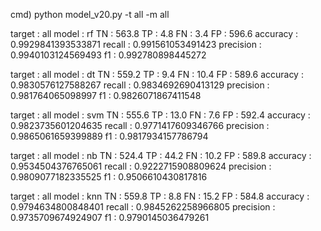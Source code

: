 cmd) python model_v20.py -t all -m all

target :         all    model :          rf
TN :    563.8   TP :    4.8
FN :    3.4     FP :    596.6
accuracy :       0.9929841393533871
recall :         0.991561053491423
precision :      0.9940103124569493
f1 :             0.992780898445272

target :         all    model :          dt
TN :    559.2   TP :    9.4
FN :    10.4    FP :    589.6
accuracy :       0.9830576127588267
recall :         0.9834692690413129
precision :      0.981764065098997
f1 :             0.9826071867411548

target :         all    model :          svm
TN :    555.6   TP :    13.0
FN :    7.6     FP :    592.4
accuracy :       0.9823735601204635
recall :         0.9771417609346766
precision :      0.9865061659399889
f1 :             0.9817934157786794

target :         all    model :          nb
TN :    524.4   TP :    44.2
FN :    10.2    FP :    589.8
accuracy :       0.9534504376765061
recall :         0.9222715908809624
precision :      0.9809077182335525
f1 :             0.9506610430817816

target :         all    model :          knn
TN :    559.8   TP :    8.8
FN :    15.2    FP :    584.8
accuracy :       0.9794634800848401
recall :         0.9845262258966805
precision :      0.9735709674924907
f1 :             0.9790145036479261